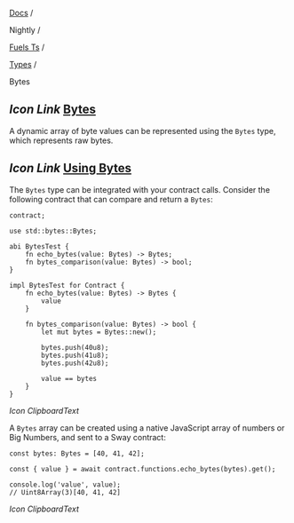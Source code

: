 [Docs](https://docs.fuel.network/) /

Nightly  /

[Fuels Ts](https://docs.fuel.network/docs/nightly/fuels-ts/) /

[Types](https://docs.fuel.network/docs/nightly/fuels-ts/types/) /

Bytes

## _Icon Link_ [Bytes](https://docs.fuel.network/docs/nightly/fuels-ts/types/bytes/\#bytes)

A dynamic array of byte values can be represented using the `Bytes` type, which represents raw bytes.

## _Icon Link_ [Using Bytes](https://docs.fuel.network/docs/nightly/fuels-ts/types/bytes/\#using-bytes)

The `Bytes` type can be integrated with your contract calls. Consider the following contract that can compare and return a `Bytes`:

```fuel_Box fuel_Box-idXKMmm-css
contract;

use std::bytes::Bytes;

abi BytesTest {
    fn echo_bytes(value: Bytes) -> Bytes;
    fn bytes_comparison(value: Bytes) -> bool;
}

impl BytesTest for Contract {
    fn echo_bytes(value: Bytes) -> Bytes {
        value
    }

    fn bytes_comparison(value: Bytes) -> bool {
        let mut bytes = Bytes::new();

        bytes.push(40u8);
        bytes.push(41u8);
        bytes.push(42u8);

        value == bytes
    }
}
```

_Icon ClipboardText_

A `Bytes` array can be created using a native JavaScript array of numbers or Big Numbers, and sent to a Sway contract:

```fuel_Box fuel_Box-idXKMmm-css
const bytes: Bytes = [40, 41, 42];

const { value } = await contract.functions.echo_bytes(bytes).get();

console.log('value', value);
// Uint8Array(3)[40, 41, 42]
```

_Icon ClipboardText_